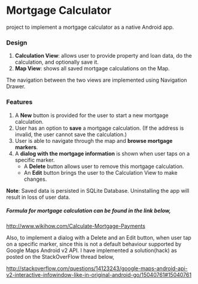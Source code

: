 # Mortgage Calculator
 project to implement a mortgage calculator as a native Android app.
 
### Design
1. **Calculation View**: allows user to provide property and loan data, do the calculation, and optionally save it.
2. **Map View**: shows all saved mortgage calculations on the Map.

 The navigation between the two views are implemented using Navigation Drawer.
### Features
1. A **New** button is provided for the user to start a new mortgage calculation. 
2. User has an option to **save** a mortgage calculation. (If the address is invalid, the user cannot save the calculation.)
3. User is able to navigate through the map and **browse mortgage markers**.
4. A **dialog with the mortgage information** is shown when user taps on a specific marker.
    *  A **Delete** button allows user to remove this mortgage calculation.
    *  An **Edit** button brings the user to the Calculation View to make changes.

 **Note**:  Saved data is persisted in SQLite Database. Uninstalling the app will result in loss of user data.
 ##### Formula for mortgage calculation can be found in the link below,
 http://www.wikihow.com/Calculate-Mortgage-Payments

Also,
to implement a dialog with a Delete and an Edit button, when user tap on a specific marker, since this is not a default behaviour supported by Google Maps Android v2 API. I have implemented a solution(hack) as posted on the StackOverFlow thread below,

http://stackoverflow.com/questions/14123243/google-maps-android-api-v2-interactive-infowindow-like-in-original-android-go/15040761#15040761

